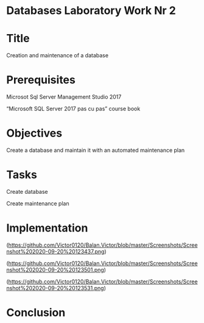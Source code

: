 # Databases Laboratory Work Nr 2

# Title

Creation and maintenance of a database

# Prerequisites

Microsot Sql Server Management Studio 2017

“Microsoft SQL Server 2017 pas cu pas” course book

# Objectives

Create a database and maintain it with an automated maintenance plan

# Tasks

Create database

Create maintenance plan


# Implementation

(https://github.com/Victor0120/Balan.Victor/blob/master/Screenshots/Screenshot%202020-09-20%20123437.png)

(https://github.com/Victor0120/Balan.Victor/blob/master/Screenshots/Screenshot%202020-09-20%20123501.png)

(https://github.com/Victor0120/Balan.Victor/blob/master/Screenshots/Screenshot%202020-09-20%20123531.png)

# Conclusion
